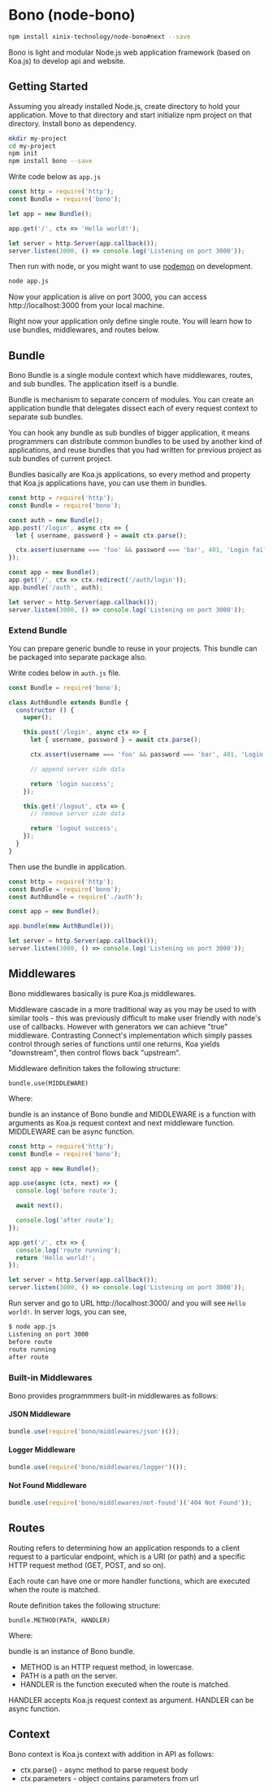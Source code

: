 # Bono (node-bono)

```sh
npm install xinix-technology/node-bono#next --save
```

Bono is light and modular Node.js web application framework (based on Koa.js) to develop api and website.

## Getting Started

Assuming you already installed Node.js, create directory to hold your application.
Move to that directory and start initialize npm project on that directory.
Install bono as dependency.

```sh
mkdir my-project
cd my-project
npm init
npm install bono --save
```

Write code below as `app.js`

```javascript
const http = require('http');
const Bundle = require('bono');

let app = new Bundle();

app.get('/', ctx => 'Hello world!');

let server = http.Server(app.callback());
server.listen(3000, () => console.log('Listening on port 3000'));
```

Then run with node, or you might want to use [nodemon](https://www.npmjs.com/package/nodemon) on development.

```sh
node app.js
```

Now your application is alive on port 3000, you can access http://localhost:3000 from your local machine.

Right now your application only define single route. You will learn how to use bundles, middlewares, and routes below.

## Bundle

Bono Bundle is a single module context which have middlewares, routes, and sub bundles. The application itself is a bundle.

Bundle is mechanism to separate concern of modules. You can create an application bundle that delegates dissect each of every request context to separate sub bundles.

You can hook any bundle as sub bundles of bigger application, it means programmers can distribute common bundles to be used by another kind of applications, and reuse bundles that you had written for previous project as sub bundles of current project.

Bundles basically are Koa.js applications, so every method and property that Koa.js applications have, you can use them in bundles.

```javascript
const http = require('http');
const Bundle = require('bono');

const auth = new Bundle();
app.post('/login', async ctx => {
  let { username, password } = await ctx.parse();

  ctx.assert(username === 'foo' && password === 'bar', 401, 'Login failed!');
});

const app = new Bundle();
app.get('/', ctx => ctx.redirect('/auth/login'));
app.bundle('/auth', auth);

let server = http.Server(app.callback());
server.listen(3000, () => console.log('Listening on port 3000'));
```

### Extend Bundle

You can prepare generic bundle to reuse in your projects. This bundle can be packaged into separate package also.

Write codes below in `auth.js` file.

```javascript
const Bundle = require('bono');

class AuthBundle extends Bundle {
  constructor () {
    super();

    this.post('/login', async ctx => {
      let { username, password } = await ctx.parse();

      ctx.assert(username === 'foo' && password === 'bar', 401, 'Login failed!');

      // append server side data

      return 'login success';
    });

    this.get('/logout', ctx => {
      // remove server side data

      return 'logout success';
    });
  }
}
```

Then use the bundle in application.

```javascript
const http = require('http');
const Bundle = require('bono');
const AuthBundle = require('./auth');

const app = new Bundle();

app.bundle(new AuthBundle());

let server = http.Server(app.callback());
server.listen(3000, () => console.log('Listening on port 3000'));
```

## Middlewares

Bono middlewares basically is pure Koa.js middlewares.

Middleware cascade in a more traditional way as you may be used to with similar tools - this was previously difficult to make user friendly with node's use of callbacks. However with generators we can achieve "true" middleware. Contrasting Connect's implementation which simply passes control through series of functions until one returns, Koa yields "downstream", then control flows back "upstream".

Middleware definition takes the following structure:

```
bundle.use(MIDDLEWARE)
```

Where:

bundle is an instance of Bono bundle and MIDDLEWARE is a function with arguments as Koa.js request context and next middleware function. MIDDLEWARE can be async function.

```javascript
const http = require('http');
const Bundle = require('bono');

const app = new Bundle();

app.use(async (ctx, next) => {
  console.log('before route');

  await next();

  console.log('after route');
});

app.get('/', ctx => {
  console.log('route running');
  return 'Hello world!';
});

let server = http.Server(app.callback());
server.listen(3000, () => console.log('Listening on port 3000'));
```

Run server and go to URL http://localhost:3000/ and you will see `Hello world!`. In server logs, you can see,

```sh
$ node app.js
Listening on port 3000
before route
route running
after route
```

### Built-in Middlewares

Bono provides programmmers built-in middlewares as follows:

#### JSON Middleware

```javascript
bundle.use(require('bono/middlewares/json')());
```

#### Logger Middleware

```javascript
bundle.use(require('bono/middlewares/logger')());
```

#### Not Found Middleware

```javascript
bundle.use(require('bono/middlewares/not-found')('404 Not Found'));
```

## Routes

Routing refers to determining how an application responds to a client request to a particular endpoint, which is a URI (or path) and a specific HTTP request method (GET, POST, and so on).

Each route can have one or more handler functions, which are executed when the route is matched.

Route definition takes the following structure:

```
bundle.METHOD(PATH, HANDLER)
```

Where:

bundle is an instance of Bono bundle.
- METHOD is an HTTP request method, in lowercase.
- PATH is a path on the server.
- HANDLER is the function executed when the route is matched.

HANDLER accepts Koa.js request context as argument. HANDLER can be async function.

## Context

Bono context is Koa.js context with addition in API as follows:

- ctx.parse() - async method to parse request body
- ctx.parameters - object contains parameters from url
